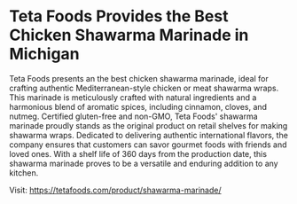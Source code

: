 # Teta Foods Provides the Best Chicken Shawarma Marinade in Michigan

Teta Foods presents an the best chicken shawarma marinade, ideal for crafting authentic Mediterranean-style chicken or meat shawarma wraps. This marinade is meticulously crafted with natural ingredients and a harmonious blend of aromatic spices, including cinnamon, cloves, and nutmeg. Certified gluten-free and non-GMO, Teta Foods' shawarma marinade proudly stands as the original product on retail shelves for making shawarma wraps. Dedicated to delivering authentic international flavors, the company ensures that customers can savor gourmet foods with friends and loved ones. With a shelf life of 360 days from the production date, this shawarma marinade proves to be a versatile and enduring addition to any kitchen.

Visit: https://tetafoods.com/product/shawarma-marinade/
